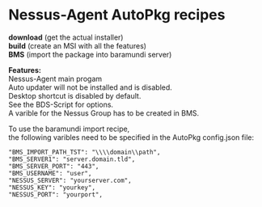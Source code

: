 # Nessus-Agent AutoPkg recipes
**download** (get the actual installer)  
**build** (create an MSI with all the features)  
**BMS** (import the package into baramundi server)  

**Features:**  
Nessus-Agent main progam  
Auto updater will not be installed and is disabled.  
Desktop shortcut is disabled by default.  
See the BDS-Script for options.  
A varible for the Nessus Group has to be created in BMS.  

To use the baramundi import recipe,<br>
the following varibles need to be specified in the AutoPkg config.json file:<br>
  ```"BMS_IMPORT_OU_GUID": "11111111-ABCD-1234-ABCD-12345678ABCD",
  "BMS_IMPORT_PATH_TST": "\\\\domain\\path",
  "BMS_SERVER1": "server.domain.tld",
  "BMS_SERVER_PORT": "443",
  "BMS_USERNAME": "user",
  "NESSUS_SERVER": "yourserver.com",
  "NESSUS_KEY": "yourkey",
  "NESSUS_PORT": "yourport",